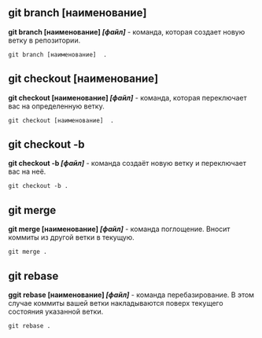 ## git branch [наименование] 

**git branch [наименование]  *[файл]*** - команда, которая создает новую ветку в репозитории.

```bash-
git branch [наименование]  .
``` 

## git checkout [наименование] 

**git checkout [наименование]  *[файл]*** - команда, которая переключает вас на определенную ветку.

```bash-
git checkout [наименование]  .
``` 

## git checkout -b

**git checkout -b *[файл]*** - команда создаёт новую ветку и переключает вас на неё.

```bash-
git checkout -b .
``` 

## git merge 

**git merge [наименование] *[файл]*** - команда поглощение. Вносит коммиты из другой ветки в текущую.

```bash-
git merge .
``` 

## git rebase 

**ggit rebase [наименование]  *[файл]*** - команда перебазирование. В этом случае коммиты вашей ветки накладываются поверх текущего состояния указанной ветки.

```bash-
git rebase .
``` 